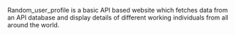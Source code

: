 Random_user_profile is a basic API based website which fetches data from an API database and display details of different working individuals from all around the world.
